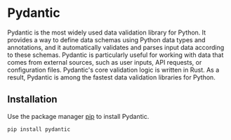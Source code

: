 # Pydantic

Pydantic is the most widely used data validation library for Python. It provides a way to define data schemas using Python data types and annotations, and it automatically validates and parses input data according to these schemas. Pydantic is particularly useful for working with data that comes from external sources, such as user inputs, API requests, or configuration files. Pydantic's core validation logic is written in Rust. As a result, Pydantic is among the fastest data validation libraries for Python.


## Installation

Use the package manager [pip](https://pip.pypa.io/en/stable/) to install Pydantic.

```bash
pip install pydantic
```